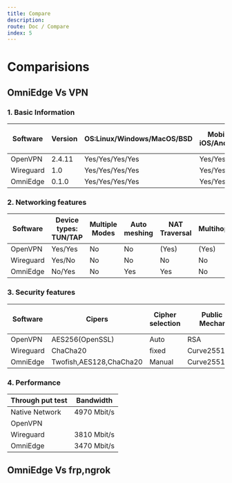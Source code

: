 ```yaml
---
title: Compare
description: 
route: Doc / Compare
index: 5
---
```


# Comparisions

## OmniEdge Vs VPN

### 1. Basic Information

|Software|Version|OS:Linux/Windows/MacOS/BSD|Mobile: iOS/Android |TV: Apple TV/Android TV|NAS OS: FreeNAS/Synology|Raspberry PI|
|---|---|---|---|---|---|---|
|OpenVPN|2.4.11|Yes/Yes/Yes/Yes|Yes/Yes|No/No|Yes/Yes|Yes|
|Wireguard|1.0|Yes/Yes/Yes/Yes|Yes/Yes|No/No|Yes/Yes|Yes|
|OmniEdge|0.1.0|Yes/Yes/Yes/Yes|Yes/Yes|No/Yes|Yes/Yes|Yes|


### 2. Networking features
|Software|Device types: TUN/TAP|Multiple Modes|Auto meshing|NAT Traversal|Multihops|Protocol|
|--|--|--|--|--|--|--|
|OpenVPN|Yes/Yes|No|No|(Yes)|(Yes)|UDP/TCP|
|Wireguard|Yes/No|No|No|No|No|UDP|
|OmniEdge|No/Yes|No|Yes|Yes|No|UDP|

### 3. Security features
|Software|Cipers|Cipher selection|Public key Mechanism|Certificates /Shared key|PFS|
|--|--|--|--|--|--|
|OpenVPN|AES256(OpenSSL)|Auto|RSA|Yes/No|Yes|
|Wireguard|ChaCha20|fixed|Curve25519,ECDH|Yes/No|Yes|
|OmniEdge|Twofish,AES128,ChaCha20|Manual|Curve25519|Yes/Yes/Yes|

### 4. Performance

|Through put test|Bandwidth|
|--|--|
|Native Network|4970 Mbit/s|
|OpenVPN||
|Wireguard|3810 Mbit/s|
|OmniEdge|3470 Mbit/s|


## OmniEdge Vs frp,ngrok